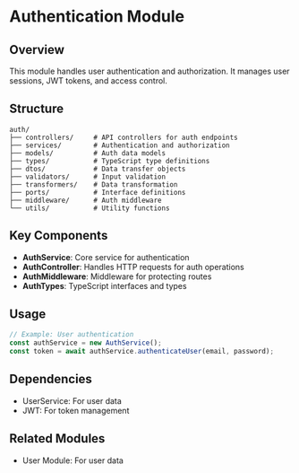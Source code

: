 # Authentication Module

## Overview
This module handles user authentication and authorization. It manages user sessions, JWT tokens, and access control.

## Structure
```
auth/
├── controllers/     # API controllers for auth endpoints
├── services/        # Authentication and authorization
├── models/          # Auth data models
├── types/           # TypeScript type definitions
├── dtos/            # Data transfer objects
├── validators/      # Input validation
├── transformers/    # Data transformation
├── ports/           # Interface definitions
├── middleware/      # Auth middleware
└── utils/           # Utility functions
```

## Key Components
- **AuthService**: Core service for authentication
- **AuthController**: Handles HTTP requests for auth operations
- **AuthMiddleware**: Middleware for protecting routes
- **AuthTypes**: TypeScript interfaces and types

## Usage
```typescript
// Example: User authentication
const authService = new AuthService();
const token = await authService.authenticateUser(email, password);
```

## Dependencies
- UserService: For user data
- JWT: For token management

## Related Modules
- User Module: For user data
